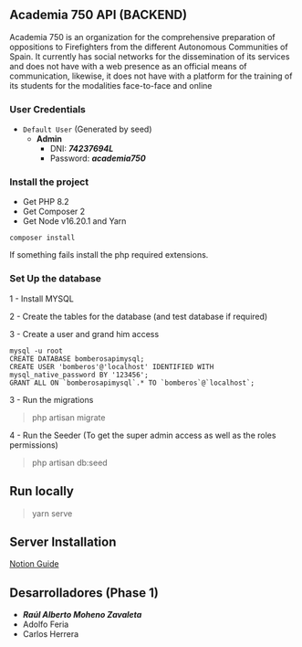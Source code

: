 ## Academia 750 API (BACKEND)

Academia 750 is an organization for the comprehensive preparation of oppositions to
Firefighters from the different Autonomous Communities of Spain.
It currently has social networks for the dissemination of its services and does not have
with a web presence as an official means of communication, likewise, it does not have
with a platform for the training of its students for the modalities
face-to-face and online


### User Credentials

* ```Default User``` (Generated by seed)
  * **Admin**
    * DNI: ***74237694L***
    * Password: ***academia750***

### Install the project

- Get PHP 8.2 
- Get Composer 2
- Get Node v16.20.1 and Yarn

`composer install` 

If something fails install the php required extensions.




### Set Up the database

1 - Install MYSQL

2 - Create the tables for the database (and test database if required)

3 - Create a user and grand him access 

```
mysql -u root
CREATE DATABASE bomberosapimysql;
CREATE USER 'bomberos'@'localhost' IDENTIFIED WITH mysql_native_password BY '123456';
GRANT ALL ON `bomberosapimysql`.* TO `bomberos`@`localhost`;
```


3 - Run the migrations 

> php artisan migrate   

4 - Run the Seeder (To get the super admin access as well as the roles permissions)

> php artisan db:seed

## Run locally

> yarn serve 
## Server Installation

[Notion Guide](https://www.notion.so/tianlu/Academy-750-Code-Base-5833b818639448cea5607f6a7fa86ee5?pvs=4)
## Desarrolladores (Phase 1)

* ___Raúl Alberto Moheno Zavaleta___
* Adolfo Feria
* Carlos Herrera
